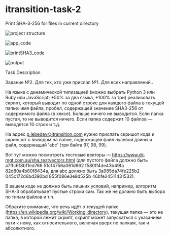 # itransition-task-2
Print SHA-3-256 for files in current directory

![project structure](https://user-images.githubusercontent.com/82511519/125039702-73abe880-e09f-11eb-8bcf-94cfc488fde6.PNG)

![app_code](https://user-images.githubusercontent.com/82511519/125039742-7eff1400-e09f-11eb-9a97-3287e18b4e7d.PNG)


![printSHA3_code](https://user-images.githubusercontent.com/82511519/125039758-832b3180-e09f-11eb-86b4-6d9c5cc65d58.PNG)

![output](https://user-images.githubusercontent.com/82511519/125039906-b241a300-e09f-11eb-8206-7a0e36c0e529.PNG)






Task Description

Задание №2. Для тех, кто уже прислал №1. Для всех направлений..

На языке с динамической типизацией (можно выбрать Python 3 или Ruby или JavaScript; +50% за два языка, +100% за три) реализовать скрипт, который выводит по одной строке для каждого файла в текущей папке: имя файла, пробел, содержащей значение SHA3-256 от содержимого файла (в хексе). Больше ничего не выводится. Если папка пустая, то не выводится ничего. Если папка содержит 10 файлов — выводятся 10 строк и т.д.

На адрес p.lebedev@itransition.com нужно прислать скришот кода и скриншот с выводом на папке, содержащей файл нулевой длины и файл, содержащий 'abc' (три байта 97, 98, 99).

Вот тут можно посмотреть тестовые векторы — https://www.di-mgt.com.au/sha_testvectors.html (для пустого файла должно быть a7ffc6f8bf1ed766 51c14756a061d662 f580ff4de43b49fa 82d80a4b80f8434a, для abc должно быть 3a985da74fe225b2 045c172d6bd390bd 855f086e3e9d525b 46bfe24511431532). 

В вашем коде не должно быть лишних условий, например, алгоритм SHA-3 обрабатывает пустые строки сам. Так же не должно быть выбора по типам файлов и т.п.

Обратите внимание, что речь идёт о текущей папке (https://en.wikipedia.org/wiki/Working_directory), текущая папка — это не папка, в которой лежит скрипт, скрипт может запускаться с указанием пути к нему, как относительного, включая вверх по папкам, так и абсолютного.

